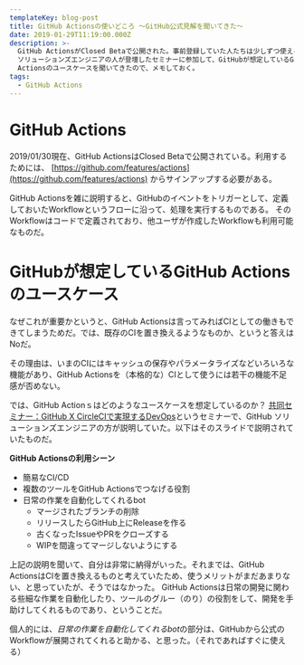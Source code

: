 ```yaml
---
templateKey: blog-post
title: GitHub Actionsの使いどころ 〜GitHub公式見解を聞いてきた〜
date: 2019-01-29T11:19:00.000Z
description: >-
  GitHub ActionsがClosed Betaで公開された。事前登録していた人たちは少しずつ使えるようになっていると思われる。今回は、GitHub
  ソリューションズエンジニアの人が登壇したセミナーに参加して、GitHubが想定しているGitHub
  Actionsのユースケースを聞いてきたので、メモしておく。
tags:
  - GitHub Actions
---
```

# GitHub Actions

2019/01/30現在、GitHub ActionsはClosed Betaで公開されている。利用するためには、 [https://github.com/features/actions](https://github.com/features/actions) からサインアップする必要がある。

GitHub Actionsを雑に説明すると、GitHubのイベントをトリガーとして、定義しておいたWorkflowというフローに沿って、処理を実行するものである。
そのWorkflowはコードで定義されており、他ユーザが作成したWorkflowも利用可能なものだ。

# GitHubが想定しているGitHub Actionsのユースケース

なぜこれが重要かというと、GitHub Actionsは言ってみればCIとしての働きもできてしまうためだ。では、既存のCIを置き換えるようなものか、というと答えはNoだ。

その理由は、いまのCIにはキャッシュの保存やパラメータライズなどいろいろな機能があり、GitHub Actionsを（本格的な）CIとして使うには若干の機能不足感が否めない。

では、GitHub Actionｓはどのようなユースケースを想定しているのか？
[共同セミナー：GitHub X CircleCIで実現するDevOps](https://peatix.com/event/582857)というセミナーで、GitHub ソリューションズエンジニアの方が説明していた。以下はそのスライドで説明されていたものだ。

**GitHub Actionsの利用シーン**
- 簡易なCI/CD
- 複数のツールをGitHub Actionsでつなげる役割
- 日常の作業を自動化してくれるbot
  - マージされたブランチの削除
  - リリースしたらGitHub上にReleaseを作る
  - 古くなったIssueやPRをクローズする
  - WIPを間違ってマージしないようにする

上記の説明を聞いて、自分は非常に納得がいった。それまでは、GitHub ActionsはCIを置き換えるものと考えていたため、使うメリットがまだあまりない、と思っていたが、そうではなかった。
GitHub Actionsは日常の開発に関わる些細な作業を自動化したり、ツールのグルー（のり）の役割をして、開発を手助けしてくれるものであり、ということだ。

個人的には、*日常の作業を自動化してくれるbot*の部分は、GitHubから公式のWorkflowが展開されてくれると助かる、と思った。（それであればすぐに使える）
